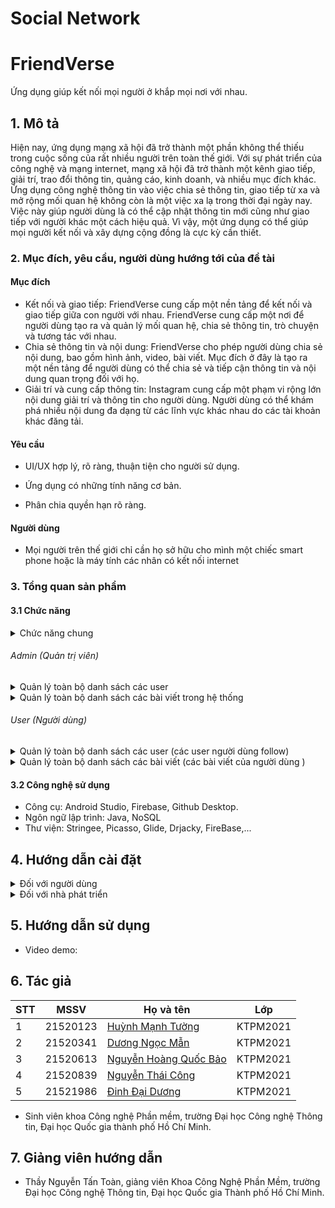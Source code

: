 # Social Network
 
# FriendVerse

Ứng dụng giúp kết nối mọi người ở khắp mọi nơi với nhau.

## 1. Mô tả 

Hiện nay, ứng dụng mạng xã hội đã trở thành một phần không thể thiếu trong cuộc sống của rất nhiều người trên toàn thế giới. Với sự phát
triển của công nghệ và mạng internet, mạng xã hội đã trở thành một kênh giao tiếp, giải trí, trao đổi thông tin, quảng cáo, kinh doanh,
và nhiều mục đích khác.
Ứng dụng công nghệ thông tin vào việc chia sẻ thông tin, giao tiếp từ xa và mở rộng mối quan hệ không còn là một việc xa lạ trong thời
đại ngày nay. Việc này giúp người dùng là có thể cập nhật thông tin mới cũng như giao tiếp với người khác một cách hiệu quả. Vì vậy, 
một ứng dụng có thể giúp mọi người kết nối và xây dựng cộng đồng là cực kỳ cần thiết.  


### 2. Mục đích, yêu cầu, người dùng hướng tới của đề tài

#### Mục đích

* Kết nối và giao tiếp: FriendVerse cung cấp một nền tảng để kết nối và giao tiếp giữa con người với nhau. FriendVerse cung cấp một nơi để người dùng tạo ra và quản lý mối quan hệ, chia sẻ thông tin, trò chuyện và tương tác với nhau.
* Chia sẻ thông tin và nội dung: FriendVerse cho phép người dùng chia sẻ nội dung, bao gồm hình ảnh, video, bài viết. Mục đích ở đây là tạo ra một nền tảng để người dùng có thể chia sẻ và tiếp cận thông tin và nội dung quan trọng đối với họ.
* Giải trí và cung cấp thông tin: Instagram cung cấp một phạm vi rộng lớn nội dung giải trí và thông tin cho người dùng. Người dùng có thể khám phá nhiều nội dung đa dạng từ các lĩnh vực khác nhau do các tài khoản khác đăng tải. 

#### Yêu cầu

* UI/UX hợp lý, rõ ràng, thuận tiện cho người sử dụng. 

* Ứng dụng có những tính năng cơ bản. 

* Phân chia quyền hạn rõ ràng. 

#### Người dùng

* Mọi người trên thế giới chỉ cần họ sở hữu cho mình một chiếc smart phone hoặc là máy tính các nhân có kết nối internet

### 3. Tổng quan sản phẩm

#### 3.1 Chức năng
<details>
  <summary>Chức năng chung</summary>
 
- Đăng nhập
- Đăng xuất
- Quên mật khẩu
- Follow người khác
- Tìm kiếm người dùng
- Newsfeed
- Xem thông tin các bài viết
- Post bài viết
- New Reels
- Chia sẻ bài viết
- Nhắn tin trực tiếp
- Voice Call
- Video Call
- Tương tác nội dung
- Báo cáo user
- Báo cáo bài viết

</details>

  ###### Admin (Quản trị viên)

  <details>
    <summary>Quản lý toàn bộ danh sách các user</summary>

  - Tìm kiếm
  - Xóa
  - Xem chi tiết
  - Ban

  </details>

  <details>
    <summary>Quản lý toàn bộ danh sách các bài viết trong hệ thống</summary>

  - Tìm kiếm
  - Xóa
  - Xem chi tiết
  - Ban

  </details>

  ###### User (Người dùng)

 
  <details>
    <summary>Quản lý toàn bộ danh sách các user (các user người dùng follow)</summary>

  - Tìm kiếm
  - Unfollow
  - Xem chi tiết
  - Report

  </details>

  <details>
    <summary>Quản lý toàn bộ danh sách các bài viết (các bài viết của người dùng )</summary>

  - Tìm kiếm
  - Xóa
  - Xem chi tiết
  - Sửa
  </details>



#### 3.2 Công nghệ sử dụng

- Công cụ: Android Studio, Firebase, Github Desktop.
- Ngôn ngữ lập trình: Java, NoSQL
- Thư viện: Stringee, Picasso, Glide, Drjacky, FireBase,...

## 4. Hướng dẫn cài đặt
<details>
    <summary>Đối với người dùng</summary>

   * Dowload phần mềm tại: ..

</details>

<details>
    <summary>Đối với nhà phát triển</summary>

  * Dowload, giải nén phần mềm
    * Github:
    * Google Drive: 
  * Cài đặt database
    *Liên hệ với nhà phát triển để cấp truyền truy cập vào cơ sở dữ liệu firebase
  * Đăng nhập với vai trò admin
      * tên đăng nhập: admin
      * mật khẩu: 1234

</details>

## 5. Hướng dẫn sử dụng

* Video demo:

## 6. Tác giả

| STT | MSSV     | Họ và tên                                                  | Lớp      | 
| --- | -------- | ---------------------------------------------------------- | -------- | 
| 1   | 21520123| [Huỳnh Mạnh Tường](https://github.com/tuonghuynh11)           | KTPM2021 | 
| 2   | 21520341| [Dương Ngọc Mẫn](https://github.com/DNM03)              | KTPM2021 | 
| 3   | 21520613| [Nguyễn Hoàng Quốc Bảo](https://github.com/QuocBaoKho) | KTPM2021 | 
| 4   | 21520839| [Nguyễn Thái Công](https://github.com/thai-cong-nguyen)         	  | KTPM2021 |
| 5   | 21521986| [Đinh Đại Dương](https://github.com/Daiduong1593572468)         	  | KTPM2021 |
* Sinh viên khoa Công nghệ Phần mềm, trường Đại học Công nghệ Thông tin, Đại học Quốc gia thành phố Hồ Chí Minh.

## 7. Giảng viên hướng dẫn

* Thầy Nguyễn Tấn Toàn, giảng viên Khoa Công Nghệ Phần Mềm, trường Đại học Công nghệ Thông tin, Đại học Quốc gia Thành phố Hồ Chí Minh.
